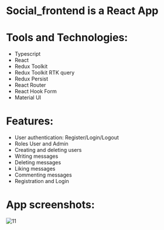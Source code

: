 # Social_frontend is a React App

# Tools and Technologies:
+ Typescript
+ React
+ Redux Toolkit
+ Redux Toolkit RTK query
+ Redux Persist
+ React Router
+ React Hook Form
+ Material UI

# Features: 

+ User authentication: Register/Login/Logout
+ Roles User and Admin
+ Creating and deleting users
+ Writing messages
+ Deleting messages
+ Liking messages
+ Commenting messages
+ Registration and Login

# App screenshots:
![11](https://github.com/buchserge/social_backend/assets/70943936/29fed07c-c3f2-46b4-b89a-7fe75e9cc42c)


